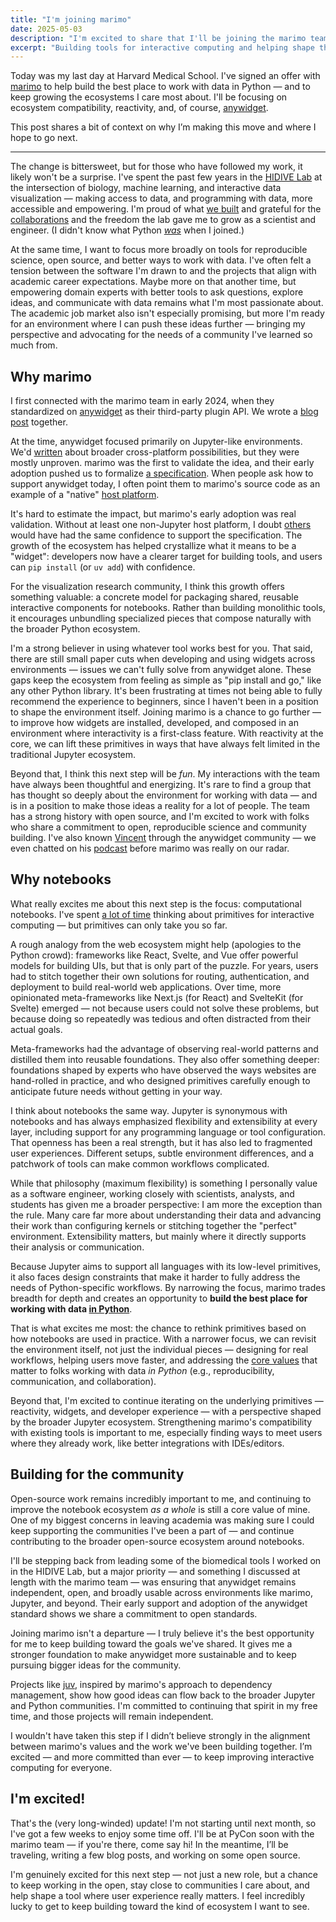 ```yaml
---
title: "I'm joining marimo"
date: 2025-05-03
description: "I'm excited to share that I'll be joining the marimo team to continue building tools for interactive computing — and to help shape the future of notebooks, widgets, and data workflows in Python."
excerpt: "Building tools for interactive computing and helping shape the future of notebooks in Python."
---
```


Today was my last day at Harvard Medical School. I've signed an offer with <a
	href="https://marimo.io" class="decoration-wavy
	decoration-emerald-800">marimo</a> to help build the best place to work
with data in Python — and to keep growing the ecosystems I care most about.
I'll be focusing on ecosystem compatibility, reactivity, and, of course,
[anywidget](https://github.com/manzt/anywidget).

This post shares a bit of context on why I’m making this move and where I hope
to go next.


------------

The change is bittersweet, but for those who have followed my work, it likely
won't be a surprise. I've spent the past few years in the [HIDIVE
Lab](https://hidivelab.org) at the intersection of biology, machine learning,
and interactive data visualization — making access to data, and programming
with data, more accessible and empowering. I'm proud of what <a
	href="https://hidivelab.org/publications/">we built</a> and grateful for
the <a
	href="https://scholar.google.com/citations?user=Lo7nJd0AAAAJ&hl=en">collaborations</a>
and the freedom the lab gave me to grow as a scientist and engineer. (I didn't
know what Python <ins>_was_</ins> when I joined.)

At the same time, I want to focus more broadly on tools for reproducible
science, open source, and better ways to work with data. I've often felt a
tension between the software I'm drawn to and the projects that align with
academic career expectations. Maybe more on that another time, but empowering
domain experts with better tools to ask questions, explore ideas, and
communicate with data remains what I'm most passionate about. The academic job
market also isn't especially promising, but more I'm ready for an environment
where I can push these ideas further — bringing my perspective and advocating
for the needs of a community I've learned so much from.

## Why marimo

I first connected with the marimo team in early 2024, when they standardized on
[anywidget](https://github.com/manzt/anywidget) as their third-party plugin
API. We wrote a [blog post](https://marimo.io/blog/anywidget) together.

At the time, anywidget focused primarily on Jupyter-like environments. We'd
[written](https://github.com/manzt/anywidget#citation) about broader
cross-platform possibilities, but they were mostly unproven. marimo was the
first to validate the idea, and their early adoption pushed us to formalize [a
specification](https://anywidget.dev/en/afm/). When people ask how to support
anywidget today, I often point them to marimo's source code as an example of a
"native" [host platform](https://anywidget.dev/en/afm/#host-platform).

It's hard to estimate the impact, but marimo's early adoption was real
validation. Without at least one non-Jupyter host platform, I doubt
[others](https://anywidget.dev/en/community/#integrations) would have had the
same confidence to support the specification. The growth of the ecosystem has
helped crystallize what it means to be a "widget": developers now have a
clearer target for building tools, and users can `pip install` (or `uv add`)
with confidence.

For the visualization research community, I think this growth offers something
valuable: a concrete model for packaging shared, reusable interactive
components for notebooks. Rather than building monolithic tools, it encourages
unbundling specialized pieces that compose naturally with the broader Python
ecosystem.

I'm a strong believer in using whatever tool works best for you. That said,
there are still small paper cuts when developing and using widgets across
environments — issues we can't fully solve from anywidget alone. These gaps
keep the ecosystem from feeling as simple as "pip install and go," like any
other Python library. It's been frustrating at times not being able to fully
recommend the experience to beginners, since I haven't been in a position to
shape the environment itself. Joining marimo is a chance to go further — to
improve how widgets are installed, developed, and composed in an environment
where interactivity is a first-class feature. With reactivity at the core, we
can lift these primitives in ways that have always felt limited in the
traditional Jupyter ecosystem.

Beyond that, I think this next step will be _fun_. My interactions with the
team have always been thoughtful and energizing. It's rare to find a group that
has thought so deeply about the environment for working with data — and is in a
position to make those ideas a reality for a lot of people. The team has a
strong history with open source, and I'm excited to work with folks who share a
commitment to open, reproducible science and community building. I've also
known [Vincent](https://koaning.io/) through the anywidget community — we even
chatted on his [podcast](https://www.youtube.com/watch?v=goaBFxGhp6Y) before
marimo was really on our radar.

## Why notebooks

What really excites me about this next step is the focus: computational
notebooks. I've spent [a lot of
time](https://www.proquest.com/openview/bd04a06bf52b8601aa232fb8c1fd8b4f/1?cbl=18750&diss=y&pq-origsite=gscholar)
thinking about primitives for interactive computing — but primitives can only
take you so far.

A rough analogy from the web ecosystem might help (apologies to the Python
crowd): frameworks like React, Svelte, and Vue offer powerful models for
building UIs, but that is only part of the puzzle. For years, users had to
stitch together their own solutions for routing, authentication, and deployment
to build real-world web applications. Over time, more opinionated
meta-frameworks like Next.js (for React) and SvelteKit (for Svelte) emerged —
not because users could not solve these problems, but because doing so
repeatedly was tedious and often distracted from their actual goals.

Meta-frameworks had the advantage of observing real-world patterns and
distilled them into reusable foundations. They also offer something deeper:
foundations shaped by experts who have observed the ways websites are
hand-rolled in practice, and who designed primitives carefully enough to
anticipate future needs without getting in your way.

I think about notebooks the same way. Jupyter is synonymous with notebooks and
has always emphasized flexibility and extensibility at every layer, including
support for any programming language or tool configuration. That openness has
been a real strength, but it has also led to fragmented user experiences.
Different setups, subtle environment differences, and a patchwork of tools can
make common workflows complicated.

While that philosophy (maximum flexibility) is something I personally value as
a software engineer, working closely with scientists, analysts, and students
has given me a broader perspective: I am more the exception than the rule. Many
care far more about understanding their data and advancing their work than
configuring kernels or stitching together the "perfect" environment.
Extensibility matters, but mainly where it directly supports their analysis or
communication.

Because Jupyter aims to support all languages with its low-level primitives, it
also faces design constraints that make it harder to fully address the needs of
Python-specific workflows. By narrowing the focus, marimo trades breadth for
depth and creates an opportunity to **build the best place for working with
data <ins>in Python</ins>**.

That is what excites me most: the chance to rethink primitives based on how
notebooks are used in practice. With a narrower focus, we can revisit the
environment itself, not just the individual pieces — designing for real
workflows, helping users move faster, and addressing the [core
values](https://www.youtube.com/watch?v=Xhx970_JKX4) that matter to folks
working with data _in Python_ (e.g., reproducibility, communication, and
collaboration).

Beyond that, I'm excited to continue iterating on the underlying primitives —
reactivity, widgets, and developer experience — with a perspective shaped by
the broader Jupyter ecosystem. Strengthening marimo's compatibility with
existing tools is important to me, especially finding ways to meet users where
they already work, like better integrations with IDEs/editors.

## Building for the community

Open-source work remains incredibly important to me, and continuing to improve
the notebook ecosystem _as a whole_ is still a core value of mine. One of my
biggest concerns in leaving academia was making sure I could keep supporting
the communities I've been a part of — and continue contributing to the broader
open-source ecosystem around notebooks.

I'll be stepping back from leading some of the biomedical tools I worked on in
the HIDIVE Lab, but a major priority — and something I discussed at length with
the marimo team — was ensuring that anywidget remains independent, open, and
broadly usable across environments like marimo, Jupyter, and beyond. Their
early support and adoption of the anywidget standard shows we share a
commitment to open standards.

Joining marimo isn't a departure — I truly believe it's the best opportunity
for me to keep building toward the goals we've shared. It gives me a stronger
foundation to make anywidget more sustainable and to keep pursuing bigger ideas
for the community.

Projects like [juv](https://github.com/manzt/juv), inspired by marimo's
approach to dependency management, show how good ideas can flow back to the
broader Jupyter and Python communities. I'm committed to continuing that spirit
in my free time, and those projects will remain independent.

I wouldn't have taken this step if I didn’t believe strongly in the alignment
between marimo's values and the work we've been building together. I’m excited
— and more committed than ever — to keep improving interactive computing for
everyone.

## I'm excited!

That's the (very long-winded) update! I'm not starting until next month, so
I've got a few weeks to enjoy some time off. I'll be at PyCon soon with the
marimo team — if you're there, come say hi! In the meantime, I’ll be traveling,
writing a few blog posts, and working on some open source.

I'm genuinely excited for this next step — not just a new role, but a chance to
keep working in the open, stay close to communities I care about, and help
shape a tool where user experience really matters. I feel incredibly lucky to
get to keep building toward the kind of ecosystem I want to see.
